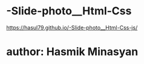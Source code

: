 # -Slide-photo__Html-Css

https://hasul79.github.io/-Slide-photo__Html-Css-js/ 

# author: Hasmik Minasyan
